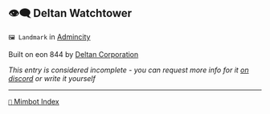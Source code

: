 ## 👁️‍🗨️ Deltan Watchtower

`🖼️ Landmark` in [Admincity](<https://zeithalt.github.io/r/admincity.html>)

Built on eon 844 by [Deltan Corporation](<https://zeithalt.github.io/r/deltan_corporation.html>)

_This entry is considered incomplete - you can request more info for it [on discord](<https://discord.com/channels/562910943848169472/1173922660489633802>) or write it yourself_

-----
[`📑` Mimbot Index](<https://zeithalt.github.io/r/#3c10>)
<!---
keywords:  
aliases: 
-->